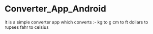 # Converter_App_Android

It is a simple converter app which converts :-
kg to g
cm to ft
dollars to rupees 
fahr to celsius
